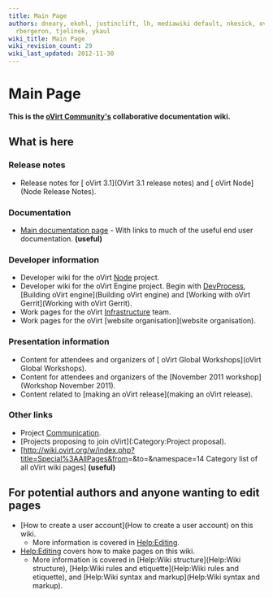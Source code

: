 ```yaml
---
title: Main Page
authors: dneary, ekohl, justinclift, lh, mediawiki default, nkesick, ovedo, quaid,
  rbergeron, tjelinek, ykaul
wiki_title: Main Page
wiki_revision_count: 29
wiki_last_updated: 2012-11-30
---
```


# Main Page

**This is the [oVirt Community's](http://www.ovirt.org) collaborative documentation wiki.**

## What is here

### Release notes

*   Release notes for [ oVirt 3.1](OVirt 3.1 release notes) and [ oVirt Node](Node Release Notes).

### Documentation

*   [Main documentation page](Documentation) - With links to much of the useful end user documentation. **(useful)**

### Developer information

*   Developer wiki for the oVirt [Node](Node) project.
*   Developer wiki for the oVirt Engine project. Begin with [DevProcess](DevProcess), [Building oVirt engine](Building oVirt engine) and [Working with oVirt Gerrit](Working with oVirt Gerrit).
*   Work pages for the oVirt [Infrastructure](Infrastructure) team.
*   Work pages for the oVirt [website organisation](website organisation).

### Presentation information

*   Content for attendees and organizers of [ oVirt Global Workshops](oVirt Global Workshops).
*   Content for attendees and organizers of the [November 2011 workshop](Workshop November 2011).
*   Content related to [making an oVirt release](making an oVirt release).

### Other links

*   Project [Communication](Communication).
*   [Projects proposing to join oVirt](:Category:Project proposal).
*   [<http://wiki.ovirt.org/w/index.php?title=Special%3AAllPages&from>=&to=&namespace=14 Category list of all oVirt wiki pages] **(useful)**

## For potential authors and anyone wanting to edit pages

*   [How to create a user account](How to create a user account) on this wiki.
    -   More information is covered in <Help:Editing>.
*   <Help:Editing> covers how to make pages on this wiki.
    -   More information is covered in [Help:Wiki structure](Help:Wiki structure), [Help:Wiki rules and etiquette](Help:Wiki rules and etiquette), and [Help:Wiki syntax and markup](Help:Wiki syntax and markup).
